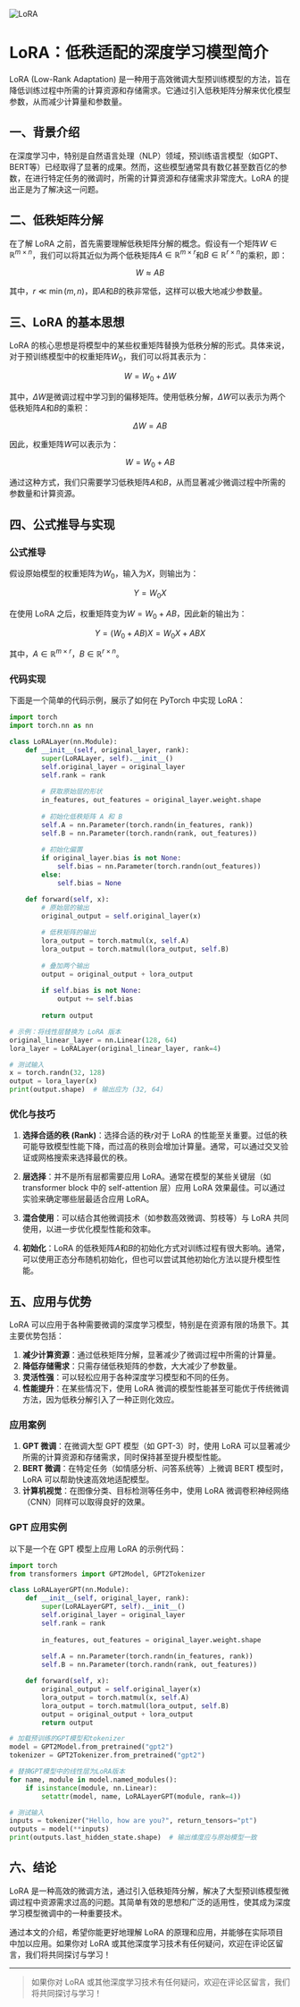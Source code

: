 ![LoRA](BigModel/LoRA/LoRA.png)
# LoRA：低秩适配的深度学习模型简介

LoRA (Low-Rank Adaptation) 是一种用于高效微调大型预训练模型的方法，旨在降低训练过程中所需的计算资源和存储需求。它通过引入低秩矩阵分解来优化模型参数，从而减少计算量和参数量。

## 一、背景介绍

在深度学习中，特别是自然语言处理（NLP）领域，预训练语言模型（如GPT、BERT等）已经取得了显著的成果。然而，这些模型通常具有数亿甚至数百亿的参数，在进行特定任务的微调时，所需的计算资源和存储需求非常庞大。LoRA 的提出正是为了解决这一问题。

## 二、低秩矩阵分解

在了解 LoRA 之前，首先需要理解低秩矩阵分解的概念。假设有一个矩阵$W \in \mathbb{R}^{m \times n}$，我们可以将其近似为两个低秩矩阵$A \in \mathbb{R}^{m \times r}$和$B \in \mathbb{R}^{r \times n}$的乘积，即：

$$W \approx AB$$

其中，$r \ll \min(m, n)$，即$A$和$B$的秩非常低，这样可以极大地减少参数量。

## 三、LoRA 的基本思想

LoRA 的核心思想是将模型中的某些权重矩阵替换为低秩分解的形式。具体来说，对于预训练模型中的权重矩阵$W_0$，我们可以将其表示为：

$$W = W_0 + \Delta W$$

其中，$\Delta W$是微调过程中学习到的偏移矩阵。使用低秩分解，$\Delta W$可以表示为两个低秩矩阵$A$和$B$的乘积：

$$\Delta W = AB$$

因此，权重矩阵$W$可以表示为：

$$W = W_0 + AB$$

通过这种方式，我们只需要学习低秩矩阵$A$和$B$，从而显著减少微调过程中所需的参数量和计算资源。

## 四、公式推导与实现

### 公式推导

假设原始模型的权重矩阵为$W_0$，输入为$X$，则输出为：

$$Y = W_0 X$$

在使用 LoRA 之后，权重矩阵变为$W = W_0 + AB$，因此新的输出为：

$$Y = (W_0 + AB)X = W_0X + ABX$$

其中，$A \in \mathbb{R}^{m \times r}$，$B \in \mathbb{R}^{r \times n}$。

### 代码实现

下面是一个简单的代码示例，展示了如何在 PyTorch 中实现 LoRA：

```python
import torch
import torch.nn as nn

class LoRALayer(nn.Module):
    def __init__(self, original_layer, rank):
        super(LoRALayer, self).__init__()
        self.original_layer = original_layer
        self.rank = rank
        
        # 获取原始层的形状
        in_features, out_features = original_layer.weight.shape
        
        # 初始化低秩矩阵 A 和 B
        self.A = nn.Parameter(torch.randn(in_features, rank))
        self.B = nn.Parameter(torch.randn(rank, out_features))
        
        # 初始化偏置
        if original_layer.bias is not None:
            self.bias = nn.Parameter(torch.randn(out_features))
        else:
            self.bias = None

    def forward(self, x):
        # 原始层的输出
        original_output = self.original_layer(x)
        
        # 低秩矩阵的输出
        lora_output = torch.matmul(x, self.A)
        lora_output = torch.matmul(lora_output, self.B)
        
        # 叠加两个输出
        output = original_output + lora_output
        
        if self.bias is not None:
            output += self.bias
        
        return output

# 示例：将线性层替换为 LoRA 版本
original_linear_layer = nn.Linear(128, 64)
lora_layer = LoRALayer(original_linear_layer, rank=4)

# 测试输入
x = torch.randn(32, 128)
output = lora_layer(x)
print(output.shape)  # 输出应为 (32, 64)
```

### 优化与技巧

1. **选择合适的秩 (Rank)**：选择合适的秩$r$对于 LoRA 的性能至关重要。过低的秩可能导致模型性能下降，而过高的秩则会增加计算量。通常，可以通过交叉验证或网格搜索来选择最优的秩。

2. **层选择**：并不是所有层都需要应用 LoRA。通常在模型的某些关键层（如 transformer block 中的 self-attention 层）应用 LoRA 效果最佳。可以通过实验来确定哪些层最适合应用 LoRA。

3. **混合使用**：可以结合其他微调技术（如参数高效微调、剪枝等）与 LoRA 共同使用，以进一步优化模型性能和效率。

4. **初始化**：LoRA 的低秩矩阵$A$和$B$的初始化方式对训练过程有很大影响。通常，可以使用正态分布随机初始化，但也可以尝试其他初始化方法以提升模型性能。

## 五、应用与优势

LoRA 可以应用于各种需要微调的深度学习模型，特别是在资源有限的场景下。其主要优势包括：

1. **减少计算资源**：通过低秩矩阵分解，显著减少了微调过程中所需的计算量。
2. **降低存储需求**：只需存储低秩矩阵的参数，大大减少了参数量。
3. **灵活性强**：可以轻松应用于各种深度学习模型和不同的任务。
4. **性能提升**：在某些情况下，使用 LoRA 微调的模型性能甚至可能优于传统微调方法，因为低秩分解引入了一种正则化效应。

### 应用案例

1. **GPT 微调**：在微调大型 GPT 模型（如 GPT-3）时，使用 LoRA 可以显著减少所需的计算资源和存储需求，同时保持甚至提升模型性能。
2. **BERT 微调**：在特定任务（如情感分析、问答系统等）上微调 BERT 模型时，LoRA 可以帮助快速高效地适配模型。
3. **计算机视觉**：在图像分类、目标检测等任务中，使用 LoRA 微调卷积神经网络（CNN）同样可以取得良好的效果。

### GPT 应用实例

以下是一个在 GPT 模型上应用 LoRA 的示例代码：

```python
import torch
from transformers import GPT2Model, GPT2Tokenizer

class LoRALayerGPT(nn.Module):
    def __init__(self, original_layer, rank):
        super(LoRALayerGPT, self).__init__()
        self.original_layer = original_layer
        self.rank = rank
        
        in_features, out_features = original_layer.weight.shape
        
        self.A = nn.Parameter(torch.randn(in_features, rank))
        self.B = nn.Parameter(torch.randn(rank, out_features))

    def forward(self, x):
        original_output = self.original_layer(x)
        lora_output = torch.matmul(x, self.A)
        lora_output = torch.matmul(lora_output, self.B)
        output = original_output + lora_output
        return output

# 加载预训练的GPT模型和tokenizer
model = GPT2Model.from_pretrained("gpt2")
tokenizer = GPT2Tokenizer.from_pretrained("gpt2")

# 替换GPT模型中的线性层为LoRA版本
for name, module in model.named_modules():
    if isinstance(module, nn.Linear):
        setattr(model, name, LoRALayerGPT(module, rank=4))

# 测试输入
inputs = tokenizer("Hello, how are you?", return_tensors="pt")
outputs = model(**inputs)
print(outputs.last_hidden_state.shape)  # 输出维度应与原始模型一致
```

## 六、结论

LoRA 是一种高效的微调方法，通过引入低秩矩阵分解，解决了大型预训练模型微调过程中资源需求过高的问题。其简单有效的思想和广泛的适用性，使其成为深度学习模型微调中的一种重要技术。

通过本文的介绍，希望你能更好地理解 LoRA 的原理和应用，并能够在实际项目中加以应用。如果你对 LoRA 或其他深度学习技术有任何疑问，欢迎在评论区留言，我们将共同探讨与学习！

---

> 如果你对 LoRA 或其他深度学习技术有任何疑问，欢迎在评论区留言，我们将共同探讨与学习！
